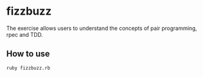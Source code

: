 # fizzbuzz

The exercise allows users to understand the concepts of pair programming, rpec and TDD.

## How to use ##

```shell
ruby fizzbuzz.rb
```
